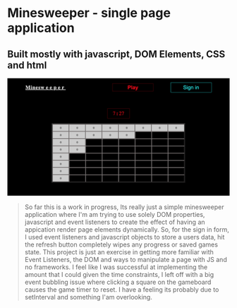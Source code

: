 # Minesweeper - single page application

## Built mostly with javascript, DOM Elements, CSS and html

![Image of where I left off in working on minesweeper app.](/screenshot.png)

> So far this is a work in progress, Its really just a simple minesweeper application where I'm am trying to use solely DOM properties, javascript and event listeners to create the effect of having an appication render page elements dynamically. So, for the sign in form, I used event listeners and javascript objects to store a users data, hit the refresh button completely wipes any progress or saved games state. This project is just an exercise in getting more familiar with Event Listeners, the DOM and ways to manipulate a page with JS and no frameworks.
> I feel like I was successful at implementing the amount that I could given the time constraints, I left off with a big event bubbling issue where clicking a square on the gameboard causes the game timer to reset. I have a feeling its probably due to setInterval and something I'am overlooking.
